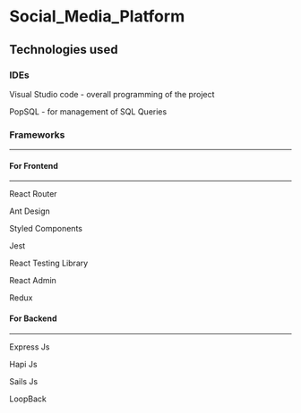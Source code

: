 # Social_Media_Platform
## Technologies used

### IDEs
Visual Studio code - overall programming of the project

PopSQL - for management of SQL Queries

### Frameworks
***
#### For Frontend
---
React Router

Ant Design

Styled Components

Jest

React Testing Library

React Admin

Redux


#### For Backend
---
Express Js

Hapi Js

Sails Js

LoopBack

